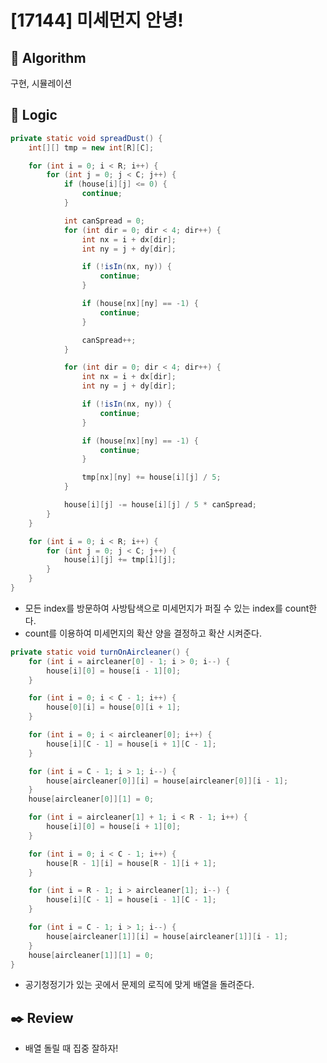# [17144] 미세먼지 안녕!

## :pushpin: **Algorithm**

구현, 시뮬레이션

## :round_pushpin: **Logic**

```java
private static void spreadDust() {
	int[][] tmp = new int[R][C];

	for (int i = 0; i < R; i++) {
		for (int j = 0; j < C; j++) {
			if (house[i][j] <= 0) {
				continue;
			}

			int canSpread = 0;
			for (int dir = 0; dir < 4; dir++) {
				int nx = i + dx[dir];
				int ny = j + dy[dir];

				if (!isIn(nx, ny)) {
					continue;
				}

				if (house[nx][ny] == -1) {
					continue;
				}

				canSpread++;
			}

			for (int dir = 0; dir < 4; dir++) {
				int nx = i + dx[dir];
				int ny = j + dy[dir];

				if (!isIn(nx, ny)) {
					continue;
				}

				if (house[nx][ny] == -1) {
					continue;
				}

				tmp[nx][ny] += house[i][j] / 5;
			}

			house[i][j] -= house[i][j] / 5 * canSpread;
		}
	}

	for (int i = 0; i < R; i++) {
		for (int j = 0; j < C; j++) {
			house[i][j] += tmp[i][j];
		}
	}
}
```

- 모든 index를 방문하여 사방탐색으로 미세먼지가 퍼질 수 있는 index를 count한다.
- count를 이용하여 미세먼지의 확산 양을 결정하고 확산 시켜준다.

```java
private static void turnOnAircleaner() {
	for (int i = aircleaner[0] - 1; i > 0; i--) {
		house[i][0] = house[i - 1][0];
	}

	for (int i = 0; i < C - 1; i++) {
		house[0][i] = house[0][i + 1];
	}

	for (int i = 0; i < aircleaner[0]; i++) {
		house[i][C - 1] = house[i + 1][C - 1];
	}

	for (int i = C - 1; i > 1; i--) {
		house[aircleaner[0]][i] = house[aircleaner[0]][i - 1];
	}
	house[aircleaner[0]][1] = 0;

	for (int i = aircleaner[1] + 1; i < R - 1; i++) {
		house[i][0] = house[i + 1][0];
	}

	for (int i = 0; i < C - 1; i++) {
		house[R - 1][i] = house[R - 1][i + 1];
	}

	for (int i = R - 1; i > aircleaner[1]; i--) {
		house[i][C - 1] = house[i - 1][C - 1];
	}

	for (int i = C - 1; i > 1; i--) {
		house[aircleaner[1]][i] = house[aircleaner[1]][i - 1];
	}
	house[aircleaner[1]][1] = 0;
}
```

- 공기청정기가 있는 곳에서 문제의 로직에 맞게 배열을 돌려준다.

## :black_nib: **Review**

- 배열 돌릴 때 집중 잘하자!
